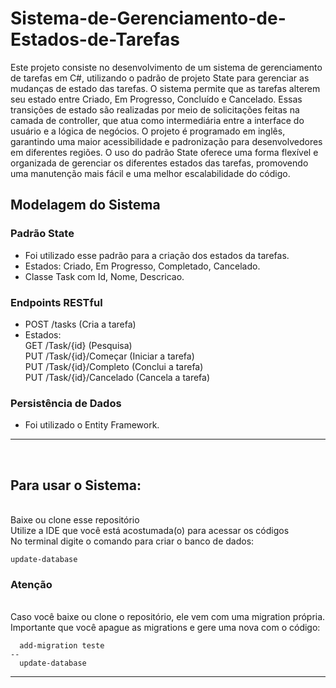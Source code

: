 # Sistema-de-Gerenciamento-de-Estados-de-Tarefas
<p>
  Este projeto consiste no desenvolvimento de um sistema de gerenciamento de tarefas em C#, utilizando o padrão de projeto State para gerenciar as mudanças de estado das tarefas. O sistema permite que as tarefas alterem seu estado entre Criado, Em Progresso, Concluído e Cancelado. Essas transições de estado são realizadas por meio de solicitações feitas na camada de controller, que atua como intermediária entre a interface do usuário e a lógica de negócios. O projeto é programado em inglês, garantindo uma maior acessibilidade e padronização para desenvolvedores em diferentes regiões. O uso do padrão State oferece uma forma flexível e organizada de gerenciar os diferentes estados das tarefas, promovendo uma manutenção mais fácil e uma melhor escalabilidade do código.
</p>

 ## Modelagem do Sistema

### Padrão State
- Foi utilizado esse padrão para a criação dos estados da tarefas.
- Estados: Criado, Em Progresso, Completado, Cancelado.
- Classe Task com Id, Nome, Descricao.

### Endpoints RESTful
- POST /tasks (Cria a tarefa)
- Estados:
<br> GET /Task/{id} (Pesquisa)
<br> PUT /Task/{id}/Começar (Iniciar a tarefa)
<br> PUT /Task/{id}/Completo (Conclui a tarefa)
<br> PUT /Task/{id}/Cancelado (Cancela a tarefa)

### Persistência de Dados
- Foi utilizado o Entity Framework.

<hr/>


<br/>

## Para usar o Sistema:

<br> Baixe ou clone esse repositório
<br> Utilize a IDE que você está acostumada(o) para acessar os códigos
<br> No terminal digite o comando para criar o banco de dados:

  ```
  update-database
  ```
### Atenção 

<br> Caso você baixe ou clone o repositório, ele vem com uma migration própria. Importante que você apague as migrations e gere uma nova com o código:
```
  add-migration teste
--
  update-database
  ```

<hr/>
